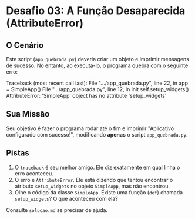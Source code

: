 # Desafio 03: A Função Desaparecida (AttributeError)

## O Cenário
Este script (`app_quebrada.py`) deveria criar um objeto e imprimir mensagens de sucesso. No entanto, ao executá-lo, o programa quebra com o seguinte erro:

Traceback (most recent call last):
File ".../app_quebrada.py", line 22, in <module>
app = SimpleApp()
File ".../app_quebrada.py", line 12, in init
self.setup_widgets()
AttributeError: 'SimpleApp' object has no attribute 'setup_widgets'


## Sua Missão
Seu objetivo é fazer o programa rodar até o fim e imprimir "Aplicativo configurado com sucesso!", modificando **apenas** o script `app_quebrada.py`.

## Pistas
1.  O `traceback` é seu melhor amigo. Ele diz exatamente em qual linha o erro aconteceu.
2.  O erro é `AttributeError`. Ele está dizendo que tentou encontrar o atributo `setup_widgets` no objeto `SimpleApp`, mas não encontrou.
3.  Olhe o código da classe `SimpleApp`. Existe uma função (`def`) chamada `setup_widgets`? O que aconteceu com ela?

Consulte `solucao.md` se precisar de ajuda.